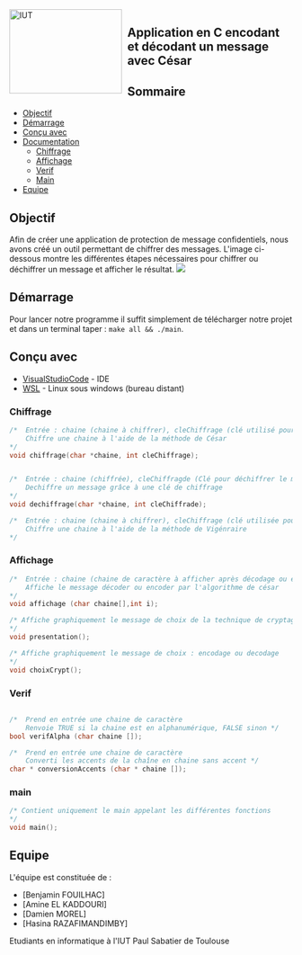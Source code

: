 <img width="200" height="150" align="left" style="float: left; margin: 0 10px 0 0;" alt="IUT" src="https://cdn.discordapp.com/attachments/739553949199106158/937150810431823912/logoIUT.jpg"> 


Application en C encodant et décodant un message avec César
---
<div id="Som"/>
  
## Sommaire

* [Objectif](#Obj)
* [Démarrage](#Démarrage)
* [Conçu avec](#Concu)
* [Documentation](#Docu)
  * [Chiffrage](#Chiff)
  * [Affichage](#Aff)
  * [Verif](#Verif)
  * [Main](#main)
* [Equipe](#Equipe)


<div id="Obj"/>
  
## Objectif

  Afin de créer une application de protection de message confidentiels, nous avons créé un outil permettant de chiffrer des messages. L'image ci-dessous montre les différentes étapes nécessaires pour chiffrer ou déchiffrer un message et afficher le résultat.
<img src="https://media.discordapp.net/attachments/950656324377640960/963814296414990366/unknown.png">

<div id='Démarrage'/>

## Démarrage

Pour lancer notre programme il suffit simplement de télécharger notre projet et dans un terminal taper : ``make all && ./main``.

<div id='Concu'/>

## Conçu avec

* [VisualStudioCode](https://code.visualstudio.com/) - IDE
* [WSL](https://atom.io/) - Linux sous windows (bureau distant)

<div id='Docu'/>

<div id="Chiff"/>

### Chiffrage

```C
/*  Entrée : chaine (chaine à chiffrer), cleChiffrage (clé utilisé pour le chiffrement)
    Chiffre une chaine à l'aide de la méthode de César
*/
void chiffrage(char *chaine, int cleChiffrage);


/*  Entrée : chaine (chiffrée), cleChiffragde (Clé pour déchiffrer le message)
    Dechiffre un message grâce à une clé de chiffrage
*/
void dechiffrage(char *chaine, int cleChiffrade);

/*  Entrée : chaine (chaine à chiffrer), cleChiffrage (clé utilisée pour le chiffrement)
    Chiffre une chaine à l'aide de la méthode de Vigénraire
*/
```

<div id="Aff"/>

### Affichage

```C
/*  Entrée : chaine (chaine de caractère à afficher après décodage ou encodage), int (valeur permettant de choisir ce qu'on doit afficher)
    Affiche le message décoder ou encoder par l'algorithme de césar
*/
void affichage (char chaine[],int i);

/* Affiche graphiquement le message de choix de la technique de cryptage
*/
void presentation();

/* Affiche graphiquement le message de choix : encodage ou decodage
*/
void choixCrypt();
```

<div id="Verif"/>

### Verif

```C

/*  Prend en entrée une chaine de caractère 
    Renvoie TRUE si la chaine est en alphanumérique, FALSE sinon */
bool verifAlpha (char chaine []);

/*  Prend en entrée une chaine de caractère
    Converti les accents de la chaîne en chaine sans accent */
char * conversionAccents (char * chaine []);
```

<div id="main"/>

### main

```C
/* Contient uniquement le main appelant les différentes fonctions
*/
void main();
```

<div id='Equipe'/>

## Equipe
L'équipe est constituée de :
  - [Benjamin FOUILHAC]
  - [Amine EL KADDOURI]
  - [Damien MOREL]
  - [Hasina RAZAFIMANDIMBY]
 
 Etudiants en informatique à l'IUT Paul Sabatier de Toulouse
